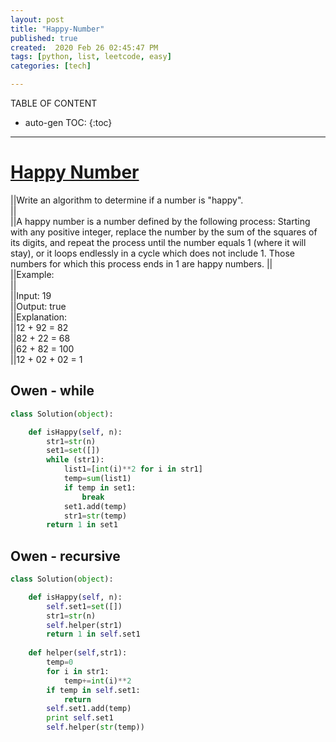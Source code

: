 ```yaml
---
layout: post
title: "Happy-Number"
published: true
created:  2020 Feb 26 02:45:47 PM
tags: [python, list, leetcode, easy]
categories: [tech]

---
```


TABLE OF CONTENT

* auto-gen TOC:
{:toc}

- - -

# [Happy Number](https://leetcode.com/problems/happy-number/)

||Write an algorithm to determine if a number is "happy".                                                                                                                                                                                                                                                                                                         
||                                                                                                                                                                                                                                                                                                                                                                
||A happy number is a number defined by the following process: Starting with any positive integer, replace the number by the sum of the squares of its digits, and repeat the process until the number equals 1 (where it will stay), or it loops endlessly in a cycle which does not include 1. Those numbers for which this process ends in 1 are happy numbers.
||                                                                                                                                                                                                                                                                                                                                                                
||Example:                                                                                                                                                                                                                                                                                                                                                        
||                                                                                                                                                                                                                                                                                                                                                                
||Input: 19                                                                                                                                                                                                                                                                                                                                                       
||Output: true                                                                                                                                                                                                                                                                                                                                                    
||Explanation:                                                                                                                                                                                                                                                                                                                                                    
||12 + 92 = 82                                                                                                                                                                                                                                                                                                                                                    
||82 + 22 = 68                                                                                                                                                                                                                                                                                                                                                    
||62 + 82 = 100                                                                                                                                                                                                                                                                                                                                                   
||12 + 02 + 02 = 1                                                                                                                                                                                                                                                                                                                                                

## Owen - while

```python
class Solution(object):

    def isHappy(self, n):
        str1=str(n)
        set1=set([])
        while (str1):
            list1=[int(i)**2 for i in str1]
            temp=sum(list1)
            if temp in set1:
                break
            set1.add(temp)
            str1=str(temp)
        return 1 in set1
```

## Owen - recursive

```python
class Solution(object):

    def isHappy(self, n):
        self.set1=set([])
        str1=str(n)
        self.helper(str1)
        return 1 in self.set1
    
    def helper(self,str1):
        temp=0
        for i in str1:
            temp+=int(i)**2
        if temp in self.set1:
            return
        self.set1.add(temp)
        print self.set1
        self.helper(str(temp))
        
```


